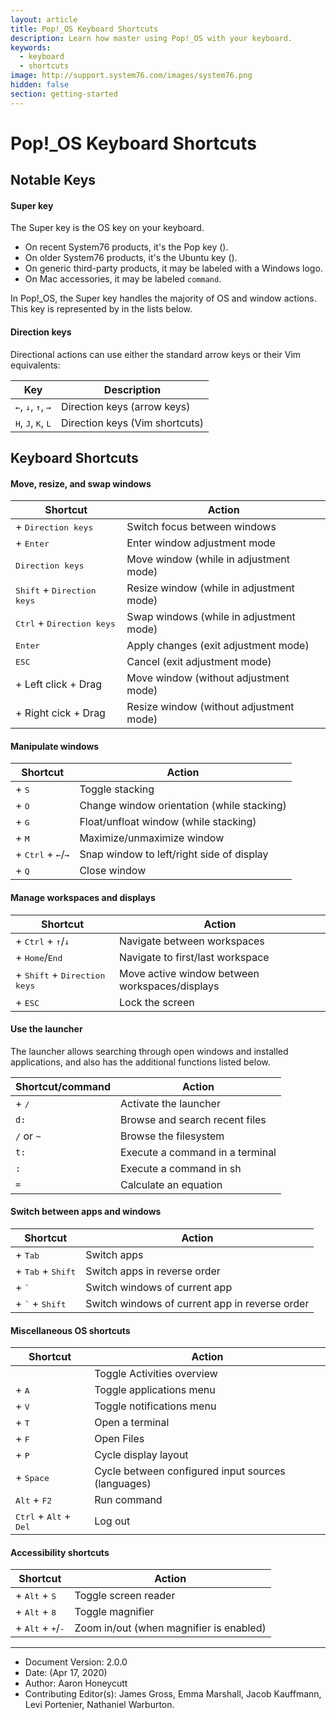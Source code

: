 ```yaml
---
layout: article
title: Pop!_OS Keyboard Shortcuts
description: Learn how master using Pop!_OS with your keyboard.
keywords:
  - keyboard
  - shortcuts
image: http://support.system76.com/images/system76.png
hidden: false
section: getting-started
---
```


# Pop!_OS Keyboard Shortcuts


## Notable Keys

#### Super key

The Super key is the OS key on your keyboard.

- On recent System76 products, it's the Pop key (<kbd><span class="fl-pop-key"></span></kbd>).
- On older System76 products, it's the Ubuntu key (<kbd><i class="fl-ubuntu"></i></kbd>).
- On generic third-party products, it may be labeled with a Windows logo.
- On Mac accessories, it may be labeled `command`.

In Pop!\_OS, the Super key handles the majority of OS and window actions. This key is represented by <kbd><span class="fl-pop-key"></span></kbd> in the lists below.

#### Direction keys

Directional actions can use either the standard arrow keys or their Vim equivalents:

| Key                                                    | Description                    |
| ------------------------------------------------------ | ------------------------------ |
| <kbd>←</kbd>, <kbd>↓</kbd>, <kbd>↑</kbd>, <kbd>→</kbd> | Direction keys (arrow keys)    |
| <kbd>H</kbd>, <kbd>J</kbd>, <kbd>K</kbd>, <kbd>L</kbd> | Direction keys (Vim shortcuts) |

## Keyboard Shortcuts

#### Move, resize, and swap windows

| Shortcut                                                                | Action                                   |
| ----------------------------------------------------------------------- | ---------------------------------------- |
| <kbd><span class="fl-pop-key"></span></kbd> + <kbd>Direction keys</kbd> | Switch focus between windows             |
| <kbd><span class="fl-pop-key"></span></kbd> + <kbd>Enter</kbd>          | Enter window adjustment mode             |
| <kbd>Direction keys</kbd>                                               | Move window (while in adjustment mode)   |
| <kbd>Shift</kbd> + <kbd>Direction keys</kbd>                            | Resize window (while in adjustment mode) |
| <kbd>Ctrl</kbd> + <kbd>Direction keys</kbd>                             | Swap windows (while in adjustment mode)  |
| <kbd>Enter</kbd>                                                        | Apply changes (exit adjustment mode)     |
| <kbd>ESC</kbd>                                                          | Cancel (exit adjustment mode)            |
| <kbd><span class="fl-pop-key"></span></kbd> + Left click + Drag         | Move window (without adjustment mode)    |
| <kbd><span class="fl-pop-key"></span></kbd> + Right cick + Drag         | Resize window (without adjustment mode)  |

#### Manipulate windows

| Shortcut                                                                                  | Action                                     |
| ----------------------------------------------------------------------------------------- | ------------------------------------------ |
| <kbd><span class="fl-pop-key"></span></kbd> + <kbd>S</kbd>                                | Toggle stacking                            |
| <kbd><span class="fl-pop-key"></span></kbd> + <kbd>O</kbd>                                | Change window orientation (while stacking) |
| <kbd><span class="fl-pop-key"></span></kbd> + <kbd>G</kbd>                                | Float/unfloat window (while stacking)      |
| <kbd><span class="fl-pop-key"></span></kbd> + <kbd>M</kbd>                                | Maximize/unmaximize window                 |
| <kbd><span class="fl-pop-key"></span></kbd> + <kbd>Ctrl</kbd> + <kbd>←</kbd>/<kbd>→</kbd> | Snap window to left/right side of display  |
| <kbd><span class="fl-pop-key"></span></kbd> + <kbd>Q</kbd>                                | Close window                               |

#### Manage workspaces and displays

| Shortcut                                                                                   | Action                                         |
| ------------------------------------------------------------------------------------------ | ---------------------------------------------- |
| <kbd><span class="fl-pop-key"></span></kbd> + <kbd>Ctrl</kbd> + <kbd>↑</kbd>/<kbd>↓</kbd>  | Navigate between workspaces                    |
| <kbd><span class="fl-pop-key"></span></kbd> + <kbd>Home</kbd>/<kbd>End</kbd>               | Navigate to first/last workspace               |
| <kbd><span class="fl-pop-key"></span></kbd> + <kbd>Shift</kbd> + <kbd>Direction keys</kbd> | Move active window between workspaces/displays |
| <kbd><span class="fl-pop-key"></span></kbd> + <kbd>ESC</kbd>                               | Lock the screen                                |

#### Use the launcher

The launcher allows searching through open windows and installed applications, and also has the additional functions listed below.

| Shortcut/command                                           | Action                          |
| ---------------------------------------------------------- | ------------------------------- |
| <kbd><span class="fl-pop-key"></span></kbd> + <kbd>/</kbd> | Activate the launcher           |
| `d:`                                                       | Browse and search recent files  |
| `/` or `~`                                                 | Browse the filesystem           |
| `t:`                                                       | Execute a command in a terminal |
| `:`                                                        | Execute a command in sh         |
| `=`                                                        | Calculate an equation           |

#### Switch between apps and windows

| Shortcut                                                                        | Action                                         |
| ------------------------------------------------------------------------------- | ---------------------------------------------- |
| <kbd><span class="fl-pop-key"></span></kbd> + <kbd>Tab</kbd>                    | Switch apps                                    |
| <kbd><span class="fl-pop-key"></span></kbd> + <kbd>Tab</kbd> + <kbd>Shift</kbd> | Switch apps in reverse order                   |
| <kbd><span class="fl-pop-key"></span></kbd> + <kbd>`</kbd>                      | Switch windows of current app                  |
| <kbd><span class="fl-pop-key"></span></kbd> + <kbd>`</kbd> + <kbd>Shift</kbd>   | Switch windows of current app in reverse order |

#### Miscellaneous OS shortcuts

| Shortcut                                                       | Action                                             |
| -------------------------------------------------------------- | -------------------------------------------------- |
| <kbd><span class="fl-pop-key"></span></kbd>                    | Toggle Activities overview                         |
| <kbd><span class="fl-pop-key"></span></kbd> + <kbd>A</kbd>     | Toggle applications menu                           |
| <kbd><span class="fl-pop-key"></span></kbd> + <kbd>V</kbd>     | Toggle notifications menu                          |
| <kbd><span class="fl-pop-key"></span></kbd> + <kbd>T</kbd>     | Open a terminal                                    |
| <kbd><span class="fl-pop-key"></span></kbd> + <kbd>F</kbd>     | Open Files                                         |
| <kbd><span class="fl-pop-key"></span></kbd> + <kbd>P</kbd>     | Cycle display layout                               |
| <kbd><span class="fl-pop-key"></span></kbd> + <kbd>Space</kbd> | Cycle between configured input sources (languages) |
| <kbd>Alt</kbd> + <kbd>F2</kbd>                                 | Run command                                        |
| <kbd>Ctrl</kbd> + <kbd>Alt</kbd> + <kbd>Del</kbd>              | Log out                                            |

#### Accessibility shortcuts

| Shortcut                                                                                 | Action                                  |
| ---------------------------------------------------------------------------------------- | --------------------------------------- |
| <kbd><span class="fl-pop-key"></span></kbd> + <kbd>Alt</kbd> + <kbd>S</kbd>              | Toggle screen reader                    |
| <kbd><span class="fl-pop-key"></span></kbd> + <kbd>Alt</kbd> + <kbd>8</kbd>              | Toggle magnifier                        |
| <kbd><span class="fl-pop-key"></span></kbd> + <kbd>Alt</kbd> + <kbd>+</kbd>/<kbd>-</kbd> | Zoom in/out (when magnifier is enabled) |


---

- Document Version: 2.0.0
- Date: (Apr 17, 2020)
- Author: Aaron Honeycutt
- Contributing Editor(s): James Gross, Emma Marshall, Jacob Kauffmann, Levi Portenier, Nathaniel Warburton.